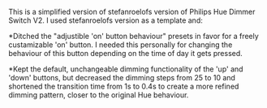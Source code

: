 This is a simplified version of stefanroelofs version of Philips Hue Dimmer Switch V2.
I used stefanroelofs version as a template and:

*Ditched the "adjustible 'on' button behaviour" presets in favor for 
 a freely custamizable 'on' button. I needed this personally for 
 changing the behaviour of this button depending on the time of 
 day it gets pressed.

*Kept the default, unchangeable dimming functionality of the 'up' 
 and 'down' buttons, but decreased the dimming steps from 25 to 
 10 and shortened the transition time from 1s to 0.4s to create a 
 more refined dimming pattern, closer to the original Hue 
 behaviour.
